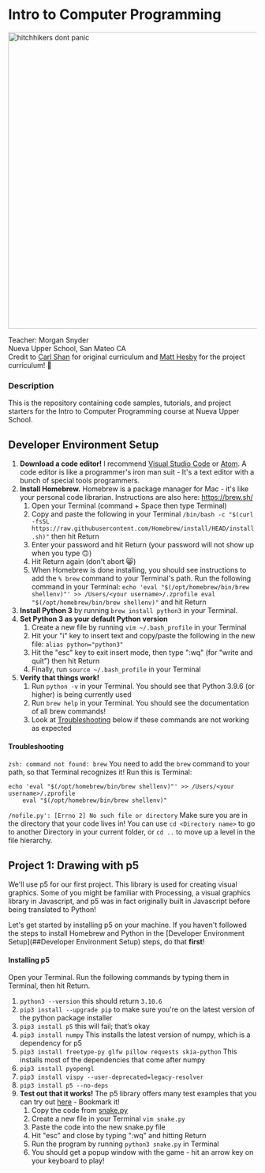 # Intro to Computer Programming
<img src="https://yakbots.com/wp-content/uploads/2020/09/hitchhikers-guide-to-the-galaxy-dont-panic.jpg" alt="hitchhikers dont panic" width="600"/>

Teacher: Morgan Snyder \
Nueva Upper School, San Mateo CA \
Credit to [Carl Shan](https://github.com/carlshan/intro_to_computer_programming) for original curriculum and [Matt Hesby](https://github.com/MattHesby) for the project curriculum! :tada: 

### Description
This is the repository containing code samples, tutorials, and project starters for the Intro to Computer Programming course at Nueva Upper School.

## Developer Environment Setup

1. **Download a code editor!** I recommend [Visual Studio Code](https://code.visualstudio.com/download) or [Atom](www.atom.io). A code editor is like a programmer's iron man suit - It's a text editor with a bunch of special tools programmers.
2. **Install Homebrew.** Homebrew is a package manager for Mac - it's like your personal code librarian. Instructions are also here: https://brew.sh/
   1. Open your Terminal (command + Space then type Terminal)
   2. Copy and paste the following in your Terminal `/bin/bash -c "$(curl -fsSL https://raw.githubusercontent.com/Homebrew/install/HEAD/install.sh)"` then hit Return
   3. Enter your password and hit Return (your password will not show up when you type 🙃)
   4. Hit Return again (don't abort 😸)
   5. When Homebrew is done installing, you should see instructions to add the `% brew` command to your Terminal's path. Run the following command in your Terminal: `echo 'eval "$(/opt/homebrew/bin/brew shellenv)"' >> /Users/<your username>/.zprofile
    eval "$(/opt/homebrew/bin/brew shellenv)"` and hit Return
3. **Install Python 3** by running `brew install python3` in your Terminal.
4. **Set Python 3 as your default Python version**
   1. Create a new file by running `vim ~/.bash_profile` in your Terminal
   2. Hit your "i" key to insert text and copy/paste the following in the new file: `alias python="python3"`
   3. Hit the "esc" key to exit insert mode, then type ":wq" (for "write and quit") then hit Return
   4. Finally, run `source ~/.bash_profile` in your Terminal
5. **Verify that things work!**
   1. Run `python -v` in your Terminal. You should see that Python 3.9.6 (or higher) is being currently used
   2. Run `brew help` in your Terminal. You should see the documentation of all brew commands!
   3. Look at [Troubleshooting](###Troubleshooting) below if these commands are not working as expected

#### Troubleshooting
```zsh: command not found: brew```
You need to add the `brew` command to your path, so that Terminal recognizes it! Run this is Terminal:
```
echo 'eval "$(/opt/homebrew/bin/brew shellenv)"' >> /Users/<your username>/.zprofile
    eval "$(/opt/homebrew/bin/brew shellenv)"
```
    
```/nofile.py': [Errno 2] No such file or directory```
Make sure you are in the directory that your code lives in! You can use `cd <Directory name>` to go to another Directory in your current folder, or `cd ..` to move up a level in the file hierarchy.
    
## Project 1: Drawing with p5

We'll use p5 for our first project. This library is used for creating visual graphics. Some of you might be familiar with Processing, a visual graphics library in Javascript, and p5 was in fact originally built in Javascript before being translated to Python!

Let's get started by installing p5 on your machine. If you haven't followed the steps to install Homebrew and Python in the [Developer Environment Setup](##Developer Environment Setup) steps, do that **first**!

#### Installing p5
Open your Terminal. Run the following commands by typing them in Terminal, then hit Return.
1. `python3 --version` this should return `3.10.6`
2. `pip3 install --upgrade pip` to make sure you're on the latest version of the python package installer
2. `pip3 install p5` this will fail; that’s okay
2. `pip3 install numpy` This installs the latest version of numpy, which is a dependency for p5
3. `pip3 install freetype-py glfw pillow requests skia-python` This installs most of the dependencies that come after numpy
4. `pip3 install pyopengl`
5. `pip3 install vispy --user-deprecated=legacy-resolver`
6. `pip3 install p5 --no-deps`
7. **Test out that it works!** The p5 library offers many test examples that you can try out [here](https://github.com/p5py/p5-examples) - Bookmark it!
   1. Copy the code from [snake.py](https://raw.githubusercontent.com/p5py/p5-examples/master/misc/games/snake.py)
   2. Create a new file in your Terminal `vim snake.py`
   3. Paste the code into the new snake.py file
   4. Hit "esc" and close by typing ":wq" and hitting Return
   5. Run the program by running `python3 snake.py` in Terminal
   6. You should get a popup window with the game - hit an arrow key on your keyboard to play!
